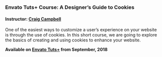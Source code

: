 ### Envato Tuts+ Course: A Designer’s Guide to Cookies
#### Instructor: [Craig Campbell](https://tutsplus.com/authors/craig-campbell)

One of the easiest ways to customize a user’s experience on your website is through the use of cookies. In this short course, we are going to explore the basics of creating and using cookies to enhance your website.

**Available on [Envato Tuts+](https://tutsplus.com/courses) from September, 2018**